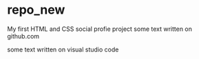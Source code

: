 # repo_new
My first HTML and CSS social profie project
some text written on github.com

some text written on visual studio code
